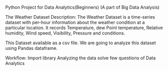 Python Project for Data Analytics(Beginners)
(A part of Big Data Analysis)

The Weather Dataset
Description:
The Weather Dataset is a time-series dataset with per-hour information about the weather condition at a particular location. It records Temperature, dew Point temperature, Relative humidity, Wind speed, Visibility, Pressure and conditions.

This Dataset available as a csv file. We are going to analyze this dataset using Pandas dataframe.

Workflow:
Import library
Analyzing the data
solve few questions of Data Analytics

